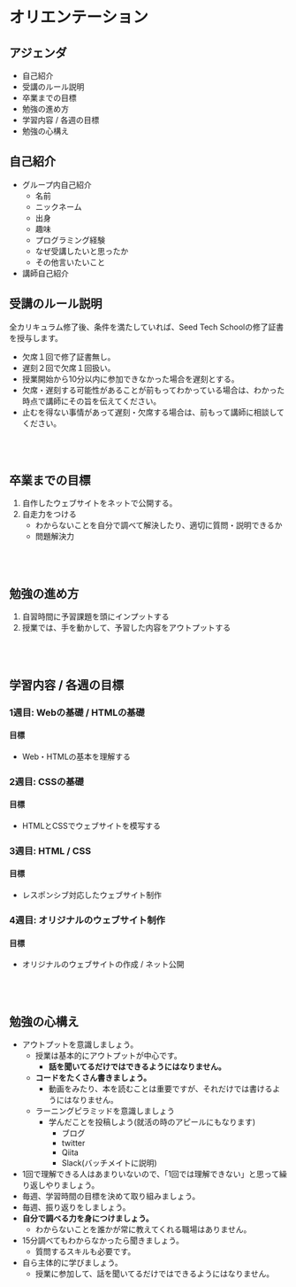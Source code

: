 # オリエンテーション

## アジェンダ
- 自己紹介
- 受講のルール説明
- 卒業までの目標
- 勉強の進め方
- 学習内容 / 各週の目標
- 勉強の心構え


## 自己紹介
- グループ内自己紹介
  - 名前
  - ニックネーム
  - 出身
  - 趣味
  - プログラミング経験
  - なぜ受講したいと思ったか
  - その他言いたいこと
- 講師自己紹介

## 受講のルール説明

全カリキュラム修了後、条件を満たしていれば、Seed Tech Schoolの修了証書を授与します。

- 欠席１回で修了証書無し。
- 遅刻２回で欠席１回扱い。
- 授業開始から10分以内に参加できなかった場合を遅刻とする。
- 欠席・遅刻する可能性があることが前もってわかっている場合は、わかった時点で講師にその旨を伝えてください。
- 止むを得ない事情があって遅刻・欠席する場合は、前もって講師に相談してください。

<br><br>

## 卒業までの目標
1. 自作したウェブサイトをネットで公開する。
2. 自走力をつける
   - わからないことを自分で調べて解決したり、適切に質問・説明できるか
   - 問題解決力

<br><br>

## 勉強の進め方
1. 自習時間に予習課題を頭にインプットする
2. 授業では、手を動かして、予習した内容をアウトプットする

<br><br>

## 学習内容 / 各週の目標

### 1週目: Webの基礎 / HTMLの基礎
#### 目標
- Web・HTMLの基本を理解する

### 2週目: CSSの基礎
#### 目標
- HTMLとCSSでウェブサイトを模写する

### 3週目: HTML / CSS
#### 目標
- レスポンシブ対応したウェブサイト制作

### 4週目: オリジナルのウェブサイト制作
#### 目標
- オリジナルのウェブサイトの作成 / ネット公開

<br><br>

## 勉強の心構え

- アウトプットを意識しましょう。
  - 授業は基本的にアウトプットが中心です。
    - **話を聞いてるだけではできるようにはなりません。**
  - **コードをたくさん書きましょう。**
    - 動画をみたり、本を読むことは重要ですが、それだけでは書けるようにはなりません。
  - ラーニングピラミッドを意識しましょう
    - 学んだことを投稿しよう(就活の時のアピールにもなります)
      - ブログ
      - twitter
      - Qiita
      - Slack(バッチメイトに説明)
- 1回で理解できる人はあまりいないので、「1回では理解できない」と思って繰り返しやりましょう。
- 毎週、学習時間の目標を決めて取り組みましょう。
- 毎週、振り返りをしましょう。
- **自分で調べる力を身につけましょう。**
  - わからないことを誰かが常に教えてくれる職場はありません。
- 15分調べてもわからなかったら聞きましょう。
  - 質問するスキルも必要です。
- 自ら主体的に学びましょう。
  - 授業に参加して、話を聞いてるだけではできるようにはなりません。
